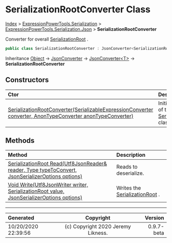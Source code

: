 ﻿# SerializationRootConverter Class

[Index](../index.md) > [ExpressionPowerTools.Serialization](ExpressionPowerTools.Serialization.a.md) > [ExpressionPowerTools.Serialization.Json](ExpressionPowerTools.Serialization.Json.n.md) > **SerializationRootConverter**

Converter for overall [SerializationRoot](ExpressionPowerTools.Serialization.Serializers.SerializationRoot.cs.md) .

```csharp
public class SerializationRootConverter : JsonConverter<SerializationRoot>
```

Inheritance [Object](https://docs.microsoft.com/dotnet/api/system.object) → [JsonConverter](https://docs.microsoft.com/dotnet/api/system.text.json.serialization.jsonconverter) → [JsonConverter&lt;T>](https://docs.microsoft.com/dotnet/api/system.text.json.serialization.jsonconverter-1) → **SerializationRootConverter**

## Constructors

| Ctor | Description |
| :-- | :-- |
| [SerializationRootConverter(SerializableExpressionConverter converter, AnonTypeConverter anonTypeConverter)](ExpressionPowerTools.Serialization.Json.SerializationRootConverter.ctor.md#serializationrootconverterserializableexpressionconverter-converter-anontypeconverter-anontypeconverter) | Initializes a new instance of the [SerializationRootConverter](ExpressionPowerTools.Serialization.Json.SerializationRootConverter.cs.md) class. |
## Methods

| Method | Description |
| :-- | :-- |
| [SerializationRoot Read(Utf8JsonReader& reader, Type typeToConvert, JsonSerializerOptions options)](ExpressionPowerTools.Serialization.Json.SerializationRootConverter.Read.m.md) | Reads to deserialize. |
| [Void Write(Utf8JsonWriter writer, SerializationRoot value, JsonSerializerOptions options)](ExpressionPowerTools.Serialization.Json.SerializationRootConverter.Write.m.md) | Writes the [SerializationRoot](ExpressionPowerTools.Serialization.Serializers.SerializationRoot.cs.md) . |

---

| Generated | Copyright | Version |
| :-- | :-: | --: |
| 10/20/2020 22:39:56 | (c) Copyright 2020 Jeremy Likness. | 0.9.7-beta |
